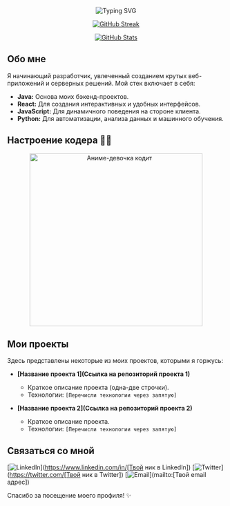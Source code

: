 <p align="center">
  <img src="" alt="Typing SVG" />
</p>

<p align="center">
  <a href="https://github.com/Ульрионы">
    <img src="" alt="GitHub Streak" />
  </a>
</p>

<p align="center">
  <a href="https://github.com/Ульрионы">
    <img src="" alt="GitHub Stats" />
  </a>
</p>

## Обо мне

Я начинающий разработчик, увлеченный созданием крутых веб-приложений и серверных решений. Мой стек включает в себя:

*   **Java:** Основа моих бэкенд-проектов.
*   **React:** Для создания интерактивных и удобных интерфейсов.
*   **JavaScript:** Для динамичного поведения на стороне клиента.
*   **Python:** Для автоматизации, анализа данных и машинного обучения.

## Настроение кодера 👩‍💻

<p align="center">
  <img src="" width="400" alt="Аниме-девочка кодит" />
</p>

## Мои проекты

Здесь представлены некоторые из моих проектов, которыми я горжусь:

*   **[Название проекта 1](Ссылка на репозиторий проекта 1)**
    *   Краткое описание проекта (одна-две строчки).
    *   Технологии: `[Перечисли технологии через запятую]`

*   **[Название проекта 2](Ссылка на репозиторий проекта 2)**
    *   Краткое описание проекта.
    *   Технологии: `[Перечисли технологии через запятую]`

## Связаться со мной

[![LinkedIn](https://img.shields.io/badge/LinkedIn-%230077B5.svg?style=for-the-badge&logo=linkedin&logoColor=white)](https://www.linkedin.com/in/[Твой ник в LinkedIn])
[![Twitter](https://img.shields.io/badge/Twitter-%231DA1F2.svg?style=for-the-badge&logo=twitter&logoColor=white)](https://twitter.com/[Твой ник в Twitter])
[![Email](https://img.shields.io/badge/Email-red?style=for-the-badge&logo=gmail&logoColor=white)](mailto:[Твой email адрес])

Спасибо за посещение моего профиля! ✨
